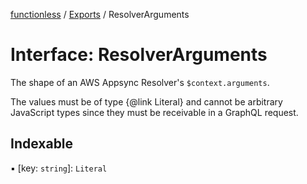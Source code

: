 [functionless](../README.md) / [Exports](../modules.md) / ResolverArguments

# Interface: ResolverArguments

The shape of an AWS Appsync Resolver's `$context.arguments`.

The values must be of type {@link Literal} and cannot be arbitrary JavaScript types since
they must be receivable in a GraphQL request.

## Indexable

▪ [key: `string`]: `Literal`
